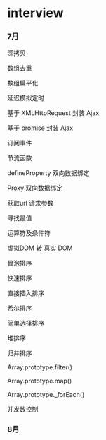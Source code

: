 # interview

### 7月

深拷贝

数组去重

数组扁平化

延迟模拟定时

基于 XMLHttpRequest 封装 Ajax

基于 promise 封装 Ajax

订阅事件

节流函数

defineProperty 双向数据绑定

Proxy 双向数据绑定

获取url 请求参数

寻找最值

运算符及条件符

虚拟DOM 转 真实 DOM

冒泡排序

快速排序

直接插入排序

希尔排序

简单选择排序

堆排序

归并排序

Array.prototype.filter()

Array.prototype.map()

Array.prototype._forEach()

并发数控制

### 8月

